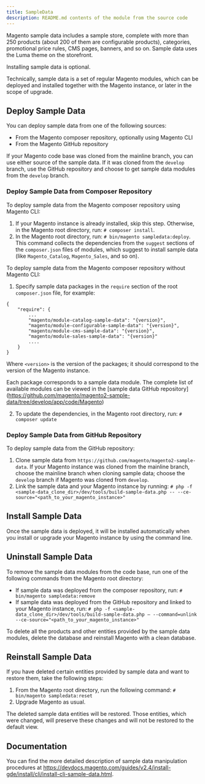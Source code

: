 ```yaml
---
title: SampleData
description: README.md contents of the module from the source code
---
```


Magento sample data includes a sample store, complete with more than 250 products (about 200 of them are configurable products), categories, promotional price rules, CMS pages, banners, and so on. Sample data uses the Luma theme on the storefront.

Installing sample data is optional.

Technically, sample data is a set of regular Magento modules, which can be deployed and installed together with the Magento instance, or later in the scope of upgrade.

## Deploy Sample Data

You can deploy sample data from one of the following sources:

* From the Magento composer repository, optionally using Magento CLI
* From the Magento GitHub repository

If your Magento code base was cloned from the mainline branch, you can use either source of the sample data. If it was cloned from the `develop` branch, use the GitHub repository and choose to get sample data modules from the `develop` branch.

### Deploy Sample Data from Composer Repository

To deploy sample data from the Magento composer repository using Magento CLI:

1. If your Magento instance is already installed, skip this step. Otherwise, in the Magento root directory, run: `# composer install`.
2. In the Magento root directory, run: `# bin/magento sampledata:deploy`. This command collects the dependencies from the `suggest` sections of the `composer.json` files of modules, which suggest to install sample data (like `Magento_Catalog`, `Magento_Sales`, and so on).

To deploy sample data from the Magento composer repository without Magento CLI:

1. Specify sample data packages in the `require` section of the root `composer.json` file, for example:

```
{
    "require": {
        ...
        "magento/module-catalog-sample-data": "{version}",
        "magento/module-configurable-sample-data": "{version}",
        "magento/module-cms-sample-data": "{version}",
        "magento/module-sales-sample-data": "{version}"
        ....
    }
}
```

Where `<version>` is the version of the packages; it should correspond to the version of the Magento instance.

Each package corresponds to a sample data module. The complete list of available modules can be viewed in the [sample data GitHub repository] (https://github.com/magento/magento2-sample-data/tree/develop/app/code/Magento)

2. To update the dependencies, in the Magento root directory, run: `# composer update`

### Deploy Sample Data from GitHub Repository

To deploy sample data from the GitHub repository:

1. Clone sample data from `https://github.com/magento/magento2-sample-data`. If your Magento instance was cloned from the mainline branch, choose the mainline branch when cloning sample data; choose the `develop` branch if Magento was cloned from `develop`.
2. Link the sample data and your Magento instance by running: `# php -f <sample-data_clone_dir>/dev/tools/build-sample-data.php -- --ce-source="<path_to_your_magento_instance>"`

## Install Sample Data

Once the sample data is deployed, it will be installed automatically when you install or upgrade your Magento instance by using the command line.

## Uninstall Sample Data

To remove the sample data modules from the code base, run one of the following commands from the Magento root directory:

* If sample data was deployed from the composer repository, run: `# bin/magento sampledata:remove`
* If sample data was deployed from the GitHub repository and linked to your Magento instance, run:
`# php -f <sample-data_clone_dir>/dev/tools/build-sample-data.php – --command=unlink --ce-source="<path_to_your_magento_instance>"`

To delete all the products and other entities provided by the sample data modules, delete the database and reinstall Magento with a clean database.

## Reinstall Sample Data

If you have deleted certain entities provided by sample data and want to restore them, take the following steps:

1. From the Magento root directory, run the following command: `# bin/magento sampledata:reset`
2. Upgrade Magento as usual.

The deleted sample data entities will be restored. Those entities, which were changed, will preserve these changes and will not be restored to the default view.

## Documentation

You can find the more detailed description of sample data manipulation procedures at <https://devdocs.magento.com/guides/v2.4/install-gde/install/cli/install-cli-sample-data.html>.

